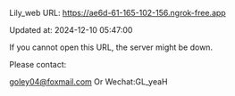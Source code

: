Lily_web URL: https://ae6d-61-165-102-156.ngrok-free.app

Updated at: 2024-12-10 05:47:00

If you cannot open this URL, the server might be down.

Please contact: 

goley04@foxmail.com Or Wechat:GL_yeaH